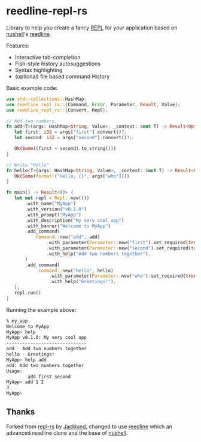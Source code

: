 # reedline-repl-rs

Library to help you create a fancy [REPL](https://en.wikipedia.org/wiki/Read%E2%80%93eval%E2%80%93print_loop) for your application based on [nushell](https://github.com/nushell/nushell)'s [reedline](https://github.com/nushell/reedline).

Features:
- Interactive tab-completion
- Fish-style history autosuggestions
- Syntax highlighting 
- (optional) file based command History

Basic example code:

 ```rust
use std::collections::HashMap;
use reedline_repl_rs::{Command, Error, Parameter, Result, Value};
use reedline_repl_rs::{Convert, Repl};

// Add two numbers.
fn add<T>(args: HashMap<String, Value>, _context: &mut T) -> Result<Option<String>> {
    let first: i32 = args["first"].convert()?;
    let second: i32 = args["second"].convert()?;

    Ok(Some((first + second).to_string()))
}

// Write "Hello"
fn hello<T>(args: HashMap<String, Value>, _context: &mut T) -> Result<Option<String>> {
    Ok(Some(format!("Hello, {}", args["who"])))
}

fn main() -> Result<()> {
    let mut repl = Repl::new(())
        .with_name("MyApp")
        .with_version("v0.1.0")
        .with_prompt("MyApp")
        .with_description("My very cool app")
        .with_banner("Welcome to MyApp")
        .add_command(
            Command::new("add", add)
                .with_parameter(Parameter::new("first").set_required(true)?)?
                .with_parameter(Parameter::new("second").set_required(true)?)?
                .with_help("Add two numbers together"),
        )
        .add_command(
             Command::new("hello", hello)
                 .with_parameter(Parameter::new("who").set_required(true)?)?
                 .with_help("Greetings!"),
    );
    repl.run()
}
 ```

Running the example above:

```bash
% my_app
Welcome to MyApp
MyApp> help
MyApp v0.1.0: My very cool app
------------------------------                              
add - Add two numbers together
hello - Greetings!
MyApp> help add
add: Add two numbers together
Usage:
        add first second
MyApp> add 1 2
3
MyApp> 
```

## Thanks

Forked from [repl-rs](https://github.com/jacklund/repl-rs) by [Jacklund](https://github.com/jacklund), changed to use [reedline](https://github.com/nushell/reedline) which an advanced readline clone and the base of [nushell](https://github.com/nushell/nushell).
